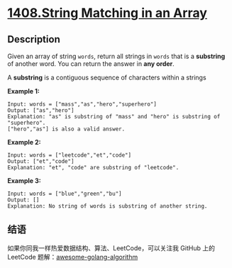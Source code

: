 # [1408.String Matching in an Array][title]

## Description
Given an array of string `words`, return all strings in `words` that is a **substring** of another word. You can return the answer in **any order**.

A **substring** is a contiguous sequence of characters within a strings

**Example 1:**

```
Input: words = ["mass","as","hero","superhero"]
Output: ["as","hero"]
Explanation: "as" is substring of "mass" and "hero" is substring of "superhero".
["hero","as"] is also a valid answer.
```

**Example 2:**

```
Input: words = ["leetcode","et","code"]
Output: ["et","code"]
Explanation: "et", "code" are substring of "leetcode".
```

**Example 3:**

```
Input: words = ["blue","green","bu"]
Output: []
Explanation: No string of words is substring of another string.
```

## 结语

如果你同我一样热爱数据结构、算法、LeetCode，可以关注我 GitHub 上的 LeetCode 题解：[awesome-golang-algorithm][me]

[title]: https://leetcode.com/problems/string-matching-in-an-array
[me]: https://github.com/kylesliu/awesome-golang-algorithm
